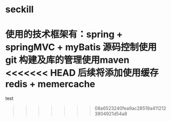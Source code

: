 # seckill
使用的技术框架有：spring + springMVC + myBatis
源码控制使用git
构建及库的管理使用maven
<<<<<<< HEAD
后续将添加使用缓存
redis + memercache
=======
test
>>>>>>> 08a6523240fea9ac28519a4112123804921d54a8

